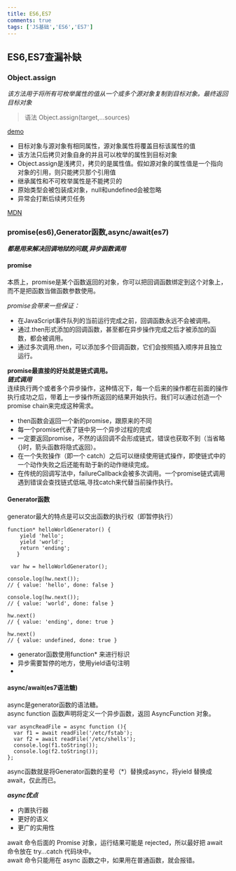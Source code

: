 ```yaml
---
title: ES6,ES7
comments: true
tags: ['JS基础','ES6','ES7']
---
```

## ES6,ES7查漏补缺
### Object.assign
*该方法用于将所有可枚举属性的值从一个或多个源对象复制到目标对象。最终返回目标对象*	
>语法
>Object.assign(target,...sources)	
	
[demo](https://jsbin.com/tuxozur/1/edit?html,js,output)	
	
* 目标对象与源对象有相同属性，源对象属性将覆盖目标该属性的值
* 该方法只后拷贝对象自身的并且可以枚举的属性到目标对象
* Object.assign是浅拷贝，拷贝的是属性值。假如源对象的属性值是一个指向对象的引用，则只能拷贝那个引用值
* 继承属性和不可枚举属性是不能拷贝的
* 原始类型会被包装成对象，null和undefined会被忽略
* 异常会打断后续拷贝任务


[MDN](https://developer.mozilla.org/zh-CN/docs/Web/JavaScript/Reference/Global_Objects/Object/assign)	
### promise(es6),Generator函数,async/await(es7)
***都是用来解决回调地狱的问题,异步函数调用***
#### promise
本质上，promise是某个函数返回的对象，你可以把回调函数绑定到这个对象上，而不是把函数当做函数参数使用。
		
*promise会带来一些保证：*   

* 在JavaScript事件队列的当前运行完成之前，回调函数永远不会被调用。
* 通过.then形式添加的回调函数，甚至都在异步操作完成之后才被添加的函数，都会被调用。
* 通过多次调用.then，可以添加多个回调函数，它们会按照插入顺序并且独立运行。

**promise最直接的好处就是链式调用。**	
***链式调用***		
连续执行两个或者多个异步操作，这种情况下，每一个后来的操作都在前面的操作执行成功之后，带着上一步操作所返回的结果开始执行。我们可以通过创造一个promise chain来完成这种需求。

* then函数会返回一个新的promise，跟原来的不同	
* 每一个promise代表了链中另一个异步过程的完成
* 一定要返回promise，不然的话回调不会形成链式，错误也获取不到（当省略{}时，箭头函数将隐式返回）。
* 在一个失败操作（即一个 catch）之后可以继续使用链式操作，即使链式中的一个动作失败之后还能有助于新的动作继续完成。
* 在传统的回调写法中，failureCallback会被多次调用。一个promise链式调用遇到错误会查找链式低端,寻找catch来代替当前操作执行。


#### Generator函数
generator最大的特点是可以交出函数的执行权（即暂停执行）  

```  
function* helloWorldGenerator() {
    yield 'hello';
    yield 'world';
    return 'ending';
   }

 var hw = helloWorldGenerator();

console.log(hw.next());
// { value: 'hello', done: false }

console.log(hw.next());
// { value: 'world', done: false }

hw.next()
// { value: 'ending', done: true }

hw.next()
// { value: undefined, done: true }
```

* generator函数使用function* 来进行标识	
* 异步需要暂停的地方，使用yield语句注明
* 

#### async/await(es7语法糖)	
async是generator函数的语法糖。		
async function 函数声明将定义一个异步函数，返回 AsyncFunction 对象。 
   
```
var asyncReadFile = async function (){	
  var f1 = await readFile('/etc/fstab');
  var f2 = await readFile('/etc/shells');
  console.log(f1.toString());
  console.log(f2.toString());
};
```
async函数就是将Generator函数的星号（*）替换成async，将yield 替换成 await，仅此而已。
   
***async优点***	          

* 内置执行器
* 更好的语义
* 更广的实用性	

await 命令后面的 Promise 对象，运行结果可能是 rejected，所以最好把 await 命令放在 try...catch 代码块中。     
await 命令只能用在 async 函数之中，如果用在普通函数，就会报错。




















